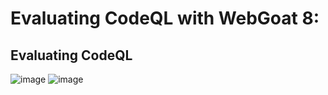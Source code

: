 # Evaluating CodeQL with WebGoat 8: 

## Evaluating CodeQL
![image](https://github.com/pranavpudasaini/WebGoat/assets/23631617/3e35b683-494d-4882-9eff-fd6a5c2ba82b)
![image](https://github.com/pranavpudasaini/WebGoat/assets/23631617/a0804901-9b33-4c06-abaa-1ff732296d3d)
